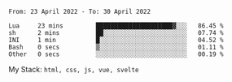 <!--START_SECTION:waka-->

```text
From: 23 April 2022 - To: 30 April 2022

Lua     23 mins         █████████████████████▓░░░   86.45 %
sh      2 mins          ██░░░░░░░░░░░░░░░░░░░░░░░   07.74 %
INI     1 min           █░░░░░░░░░░░░░░░░░░░░░░░░   04.52 %
Bash    0 secs          ▒░░░░░░░░░░░░░░░░░░░░░░░░   01.11 %
Other   0 secs          ░░░░░░░░░░░░░░░░░░░░░░░░░   00.19 %
```

<!--END_SECTION:waka-->
My Stack: `html, css, js, vue, svelte`
